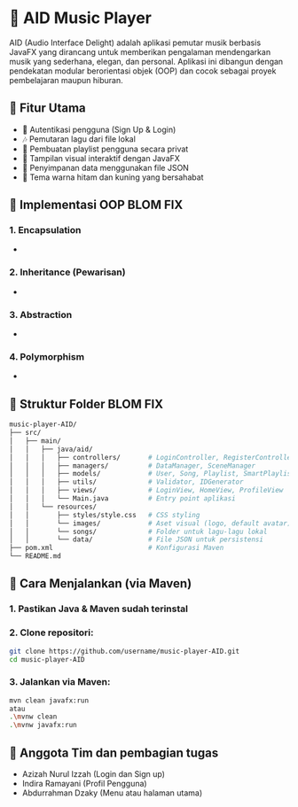 # 🎵 AID Music Player
AID (Audio Interface Delight) adalah aplikasi pemutar musik berbasis JavaFX yang dirancang untuk memberikan pengalaman mendengarkan musik yang sederhana, elegan, dan personal. Aplikasi ini dibangun dengan pendekatan modular berorientasi objek (OOP) dan cocok sebagai proyek pembelajaran maupun hiburan.

## 📌 Fitur Utama
* 👤 Autentikasi pengguna (Sign Up & Login)
* 🎶 Pemutaran lagu dari file lokal
* 📂 Pembuatan playlist pengguna secara privat
* 🎨 Tampilan visual interaktif dengan JavaFX
* 💾 Penyimpanan data menggunakan file JSON
* 🌙 Tema warna hitam dan kuning yang bersahabat

## 🔎 Implementasi OOP BLOM FIX
### 1. Encapsulation
*
### 2. Inheritance (Pewarisan)
*
### 3. Abstraction
*
### 4. Polymorphism
*

## 📁 Struktur Folder BLOM FIX
```bash
music-player-AID/
├── src/
│   ├── main/
│   │   ├── java/aid/
│   │   │   ├── controllers/       # LoginController, RegisterController, dsb
│   │   │   ├── managers/          # DataManager, SceneManager
│   │   │   ├── models/            # User, Song, Playlist, SmartPlaylist, dst.
│   │   │   ├── utils/             # Validator, IDGenerator
│   │   │   ├── views/             # LoginView, HomeView, ProfileView
│   │   │   └── Main.java          # Entry point aplikasi
│   │   └── resources/
│   │       ├── styles/style.css   # CSS styling
│   │       └── images/            # Aset visual (logo, default avatar)
│   │       └── songs/             # Folder untuk lagu-lagu lokal
│   │       └── data/              # File JSON untuk persistensi
├── pom.xml                        # Konfigurasi Maven
└── README.md
```

## 🔧 Cara Menjalankan (via Maven)
### 1. Pastikan Java & Maven sudah terinstal
### 2. Clone repositori:
```bash
git clone https://github.com/username/music-player-AID.git
cd music-player-AID
```
### 3. Jalankan via Maven:
```bash
mvn clean javafx:run
atau
.\mvnw clean
.\mvnw javafx:run
```

## 👥 Anggota Tim dan pembagian tugas
* Azizah Nurul Izzah (Login dan Sign up)
* Indira Ramayani (Profil Pengguna)
* Abdurrahman Dzaky (Menu atau halaman utama)
